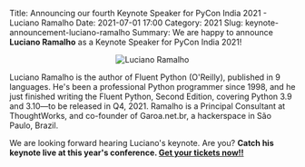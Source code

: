 Title: Announcing our fourth Keynote Speaker for PyCon India 2021 - Luciano Ramalho
Date: 2021-07-01 17:00
Category: 2021
Slug: keynote-announcement-luciano-ramalho
Summary: We are happy to announce **Luciano Ramalho** as a Keynote Speaker for PyCon India 2021!

<p align="center"><img alt="Luciano Ramalho" src="https://in.pycon.org/2021/images/luciano.png"></p>

Luciano Ramalho is the author of Fluent Python (O'Reilly), published in 9 languages. He's been a professional Python programmer since 1998, and he just finished writing the Fluent Python, Second Edition, covering Python 3.9 and 3.10—to be released in Q4, 2021. Ramalho is a Principal Consultant at ThoughtWorks, and co-founder of Garoa.net.br, a hackerspace in São Paulo, Brazil.

We are looking forward hearing Luciano's keynote. Are you? **Catch his keynote live at this year's conference. [Get your tickets now!!](https://www.townscript.com/v2/e/pycon-india-2021/booking/tickets)**
